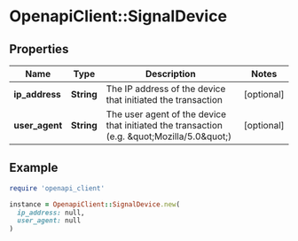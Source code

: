 # OpenapiClient::SignalDevice

## Properties

| Name | Type | Description | Notes |
| ---- | ---- | ----------- | ----- |
| **ip_address** | **String** | The IP address of the device that initiated the transaction | [optional] |
| **user_agent** | **String** | The user agent of the device that initiated the transaction (e.g. \&quot;Mozilla/5.0\&quot;) | [optional] |

## Example

```ruby
require 'openapi_client'

instance = OpenapiClient::SignalDevice.new(
  ip_address: null,
  user_agent: null
)
```

